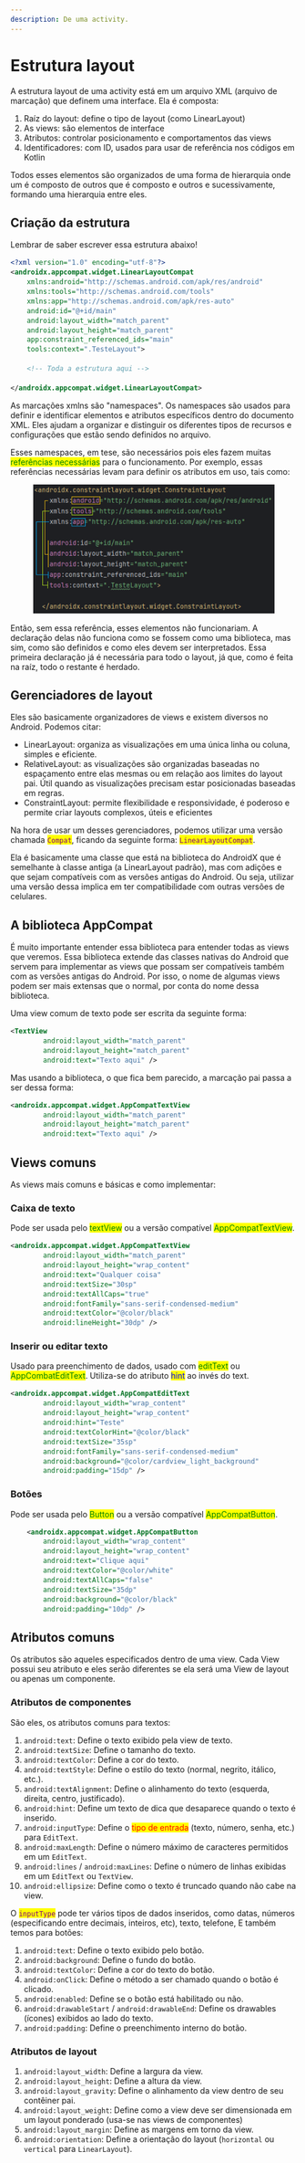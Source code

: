 ```yaml
---
description: De uma activity.
---
```


# Estrutura layout

A estrutura layout de uma activity está em um arquivo XML (arquivo de marcação) que definem uma interface. Ela é composta:

1. Raíz do layout: define o tipo de layout (como LinearLayout)
2. As views: são elementos de interface
3. Atributos: controlar posicionamento e comportamentos das views
4. Identificadores: com ID, usados para usar de referência nos códigos em Kotlin

Todos esses elementos são organizados de uma forma de hierarquia onde um é composto de outros que é composto e outros e sucessivamente, formando uma hierarquia entre eles.



## Criação da estrutura

Lembrar de saber escrever essa estrutura abaixo!

```xml
<?xml version="1.0" encoding="utf-8"?>
<androidx.appcompat.widget.LinearLayoutCompat
    xmlns:android="http://schemas.android.com/apk/res/android"
    xmlns:tools="http://schemas.android.com/tools"
    xmlns:app="http://schemas.android.com/apk/res-auto"
    android:id="@+id/main"
    android:layout_width="match_parent"
    android:layout_height="match_parent"
    app:constraint_referenced_ids="main"
    tools:context=".TesteLayout">
    
    <!-- Toda a estrutura aqui -->
    
</androidx.appcompat.widget.LinearLayoutCompat>
```

As marcações xmlns são "namespaces". Os namespaces são usados para definir e identificar elementos e atributos específicos dentro do documento XML. Eles ajudam a organizar e distinguir os diferentes tipos de recursos e configurações que estão sendo definidos no arquivo.&#x20;

Esses namespaces, em tese, são necessários pois eles fazem muitas <mark style="color:green;">referências necessárias</mark> para o funcionamento. Por exemplo, essas referências necessárias levam para definir os atributos em uso, tais como:&#x20;

<figure><img src="../../.gitbook/assets/image (2) (1).png" alt=""><figcaption></figcaption></figure>

Então, sem essa referência, esses elementos não funcionariam. A declaração delas não funciona como se fossem como uma biblioteca, mas sim, como são definidos e como eles devem ser interpretados. Essa primeira declaração já é necessária para todo o layout, já que, como é feita na raíz, todo o restante é herdado.



## Gerenciadores de layout

Eles são basicamente organizadores de views e existem diversos no Android. Podemos citar:

* LinearLayout: organiza as visualizações em uma única linha ou coluna, simples e eficiente.
* RelativeLayout: as visualizações são organizadas baseadas no espaçamento entre elas mesmas ou em relação aos limites do layout pai. Útil quando as visualizações precisam estar posicionadas baseadas em regras.
* ConstraintLayout: permite flexibilidade e responsividade, é poderoso e permite criar layouts complexos, úteis e eficientes

Na hora de usar um desses gerenciadores, podemos utilizar uma versão chamada <mark style="color:purple;">`Compat`</mark>, ficando da seguinte forma: <mark style="color:purple;">`LinearLayoutCompat`</mark>.&#x20;

Ela é basicamente uma classe que está na biblioteca do AndroidX que é semelhante à classe antiga (a LinearLayout padrão), mas com adições e que sejam compatíveis com as versões antigas do Android. Ou seja, utilizar uma versão dessa implica em ter compatibilidade com outras versões de celulares.



## A biblioteca AppCompat

É muito importante entender essa biblioteca para entender todas as views que veremos. Essa biblioteca extende das classes nativas do Android que servem para implementar as views que possam ser compatíveis também com as versões antigas do Android. Por isso, o nome de algumas views podem ser mais extensas que o normal, por conta do nome dessa biblioteca.

Uma view comum de texto pode ser escrita da seguinte forma:

```xml
<TextView
        android:layout_width="match_parent"
        android:layout_height="match_parent"
        android:text="Texto aqui" />
```

Mas usando a biblioteca, o que fica bem parecido, a marcação pai passa a ser dessa forma:

```xml
<androidx.appcompat.widget.AppCompatTextView
        android:layout_width="match_parent"
        android:layout_height="match_parent"
        android:text="Texto aqui" />
```

## Views comuns

As views mais comuns e básicas e como implementar:

### Caixa de texto

Pode ser usada pelo <mark style="color:green;">textView</mark> ou a versão compatível <mark style="color:green;">AppCompatTextView</mark>.

```xml
<androidx.appcompat.widget.AppCompatTextView
        android:layout_width="match_parent"
        android:layout_height="wrap_content"
        android:text="Qualquer coisa"
        android:textSize="30sp"
        android:textAllCaps="true"
        android:fontFamily="sans-serif-condensed-medium"
        android:textColor="@color/black"
        android:lineHeight="30dp" />
```

### Inserir ou editar texto

Usado para preenchimento de dados, usado com <mark style="color:green;">editText</mark> ou <mark style="color:green;">AppCombatEditText</mark>. Utiliza-se do atributo <mark style="color:blue;">hint</mark> ao invés do text.

```xml
<androidx.appcompat.widget.AppCompatEditText
        android:layout_width="wrap_content"
        android:layout_height="wrap_content"
        android:hint="Teste"
        android:textColorHint="@color/black"
        android:textSize="35sp"
        android:fontFamily="sans-serif-condensed-medium"
        android:background="@color/cardview_light_background"
        android:padding="15dp" />
```

### Botões

Pode ser usada pelo <mark style="color:green;">Button</mark> ou a versão compatível <mark style="color:green;">AppCompatButton</mark>.

```xml
    <androidx.appcompat.widget.AppCompatButton
        android:layout_width="wrap_content"
        android:layout_height="wrap_content"
        android:text="Clique aqui"
        android:textColor="@color/white"
        android:textAllCaps="false"
        android:textSize="35dp"
        android:background="@color/black"
        android:padding="10dp" />
```



## Atributos comuns

Os atributos são aqueles especificados dentro de uma view. Cada View possui seu atributo e eles serão diferentes se ela será uma View de layout ou apenas um componente.

### Atributos de componentes

São eles, os atributos comuns para textos:

1. `android:text`: Define o texto exibido pela view de texto.
2. `android:textSize`: Define o tamanho do texto.
3. `android:textColor`: Define a cor do texto.
4. `android:textStyle`: Define o estilo do texto (normal, negrito, itálico, etc.).
5. `android:textAlignment`: Define o alinhamento do texto (esquerda, direita, centro, justificado).
6. `android:hint`: Define um texto de dica que desaparece quando o texto é inserido.
7. `android:inputType`: Define o <mark style="color:red;">tipo de entrada</mark> (texto, número, senha, etc.) para `EditText`.
8. `android:maxLength`: Define o número máximo de caracteres permitidos em um `EditText`.
9. `android:lines` / `android:maxLines`: Define o número de linhas exibidas em um `EditText` ou `TextView`.
10. `android:ellipsize`: Define como o texto é truncado quando não cabe na view.

O <mark style="color:purple;">`inputType`</mark> pode ter vários tipos de dados inseridos, como datas, números (especificando entre decimais, inteiros, etc), texto, telefone, E também temos para botões:

1. `android:text`: Define o texto exibido pelo botão.
2. `android:background`: Define o fundo do botão.
3. `android:textColor`: Define a cor do texto do botão.
4. `android:onClick`: Define o método a ser chamado quando o botão é clicado.
5. `android:enabled`: Define se o botão está habilitado ou não.
6. `android:drawableStart` / `android:drawableEnd`: Define os drawables (ícones) exibidos ao lado do texto.
7. `android:padding`: Define o preenchimento interno do botão.

### Atributos de layout

1. `android:layout_width`: Define a largura da view.
2. `android:layout_height`: Define a altura da view.
3. `android:layout_gravity`: Define o alinhamento da view dentro de seu contêiner pai.
4. `android:layout_weight`: Define como a view deve ser dimensionada em um layout ponderado (usa-se nas views de componentes)
5. `android:layout_margin`: Define as margens em torno da view.
6. `android:orientation`: Define a orientação do layout (`horizontal` ou `vertical` para `LinearLayout`).
